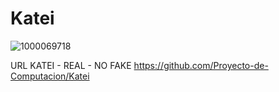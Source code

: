 # Katei
![1000069718](https://github.com/user-attachments/assets/072bc1d1-56ac-4749-bbbe-a950c15be036)






URL KATEI - REAL - NO FAKE
https://github.com/Proyecto-de-Computacion/Katei
